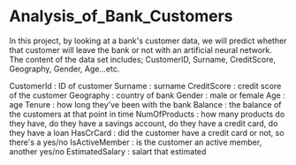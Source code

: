 # Analysis_of_Bank_Customers
In this project, by looking at a bank's customer data, we will predict whether that customer will leave the bank or not with an artificial neural network. The content of the data set includes; CustomerID, Surname, CreditScore, Geography, Gender, Age...etc.

CustomerId : ID of customer
Surname    : surname
CreditScore	: credit score of the customer
Geography	: country of bank
Gender	: male or female
Age	: age
Tenure	:  how long they've been with the bank
Balance	: the balance of the customers at that point in time
NumOfProducts	: how many products do they have, do they have a savings account, do they have a credit card, do they have a loan
HasCrCard	: did the customer have a credit card or not, so there's a yes/no 
IsActiveMember	: is the customer an active member, another yes/no 
EstimatedSalary : salart that estimated
